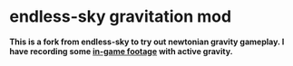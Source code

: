 # endless-sky gravitation mod

**This is a fork from endless-sky to try out newtonian gravity gameplay. I have recording some [in-game footage](https://www.youtube.com/playlist?list=PL6y1lhPS7VxGBoYPHP93PyfDxroHOoiBU) with active gravity.**
